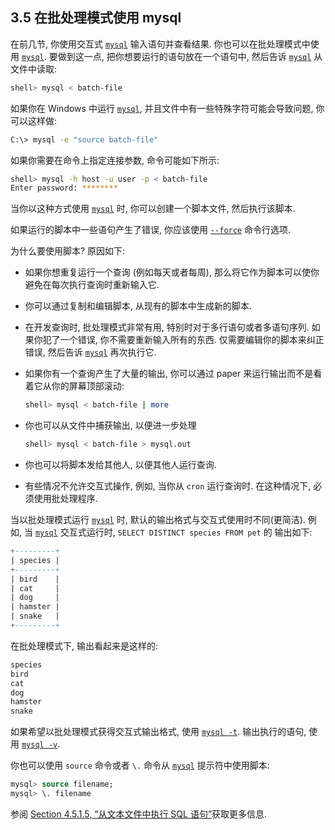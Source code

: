 ## 3.5 在批处理模式使用 mysql

在前几节, 你使用交互式 [`mysql`](mysql.md) 输入语句并查看结果. 你也可以在批处理模式中使用 [`mysql`](mysql.md). 要做到这一点, 把你想要运行的语句放在一个语句中, 然后告诉 [`mysql`](mysql.md) 从文件中读取:

```bash
shell> mysql < batch-file
```

如果你在 Windows 中运行 [`mysql`](mysql.md), 并且文件中有一些特殊字符可能会导致问题, 你可以这样做:

```bash
C:\> mysql -e "source batch-file"
```

如果你需要在命令上指定连接参数, 命令可能如下所示:

```bash
shell> mysql -h host -u user -p < batch-file
Enter password: ********
```

当你以这种方式使用 [`mysql`](mysql.md) 时, 你可以创建一个脚本文件, 然后执行该脚本.

如果运行的脚本中一些语句产生了错误, 你应该使用 [`--force`](https://dev.mysql.com/doc/refman/8.0/en/mysql-command-options.html#option_mysql_force) 命令行选项.

为什么要使用脚本? 原因如下:

- 如果你想重复运行一个查询 (例如每天或者每周), 那么将它作为脚本可以使你避免在每次执行查询时重新输入它.

- 你可以通过复制和编辑脚本, 从现有的脚本中生成新的脚本.

- 在开发查询时, 批处理模式非常有用, 特别时对于多行语句或者多语句序列. 如果你犯了一个错误, 你不需要重新输入所有的东西. 仅需要编辑你的脚本来纠正错误, 然后告诉 [`mysql`](mysql.md) 再次执行它.

- 如果你有一个查询产生了大量的输出, 你可以通过 paper 来运行输出而不是看着它从你的屏幕顶部滚动:

    ```bash
    shell> mysql < batch-file | more
    ```
- 你也可以从文件中捕获输出, 以便进一步处理

    ```bash
    shell> mysql < batch-file > mysql.out
    ```

- 你也可以将脚本发给其他人, 以便其他人运行查询.

- 有些情况不允许交互式操作, 例如, 当你从 `cron` 运行查询时. 在这种情况下, 必须使用批处理程序.

当以批处理模式运行 [`mysql`](mysql.md) 时, 默认的输出格式与交互式使用时不同(更简洁). 例如, 当 [`mysql`](mysql.md) 交互式运行时,  `SELECT DISTINCT species FROM pet` 的 输出如下:

```sql
+---------+
| species |
+---------+
| bird    |
| cat     |
| dog     |
| hamster |
| snake   |
+---------+
```

在批处理模式下, 输出看起来是这样的:

```sql
species
bird
cat
dog
hamster
snake
```

如果希望以批处理模式获得交互式输出格式, 使用 [`mysql -t`](mysql.md). 输出执行的语句, 使用 [`mysql -v`](mysql.md).

你也可以使用 `source` 命令或者 `\.` 命令从 [`mysql`](mysql.md) 提示符中使用脚本:

```sql
mysql> source filename;
mysql> \. filename
```

参阅 [Section 4.5.1.5, “从文本文件中执行 SQL 语句”](https://dev.mysql.com/doc/refman/8.0/en/mysql-batch-commands.html)获取更多信息.